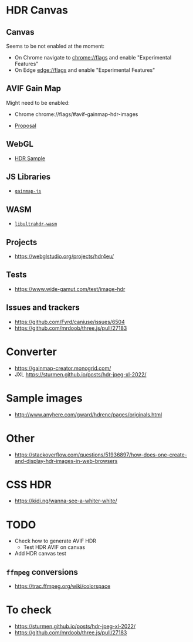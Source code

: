 # HDR Canvas

## Canvas

Seems to be not enabled at the moment:
* On Chrome navigate to [chrome://flags](chrome://flags/#enable-experimental-web-platform-features) and enable "Experimental Features"
* On Edge [edge://flags](edge://flags/#enable-experimental-web-platform-features) and enable "Experimental Features"

## AVIF Gain Map

Might need to be enabled:
* Chrome chrome://flags/#avif-gainmap-hdr-images

* [Proposal](https://github.com/w3c/ColorWeb-CG/blob/main/hdr_html_canvas_element.md)

## WebGL

* [HDR Sample](http://webglsamples.org/hdr/hdr.html)

## JS Libraries

* [`gainmap-js`](https://github.com/MONOGRID/gainmap-js)

## WASM

* [`libultrahdr-wasm`](https://github.com/MONOGRID/libultrahdr-wasm)

## Projects

* https://webglstudio.org/projects/hdr4eu/

## Tests

* https://www.wide-gamut.com/test/image-hdr

## Issues and trackers

* https://github.com/Fyrd/caniuse/issues/6504
* https://github.com/mrdoob/three.js/pull/27183

# Converter
* https://gainmap-creator.monogrid.com/
* JXL https://sturmen.github.io/posts/hdr-jpeg-xl-2022/

# Sample images

* http://www.anyhere.com/gward/hdrenc/pages/originals.html

# Other

* https://stackoverflow.com/questions/51936897/how-does-one-create-and-display-hdr-images-in-web-browsers

# CSS HDR
* https://kidi.ng/wanna-see-a-whiter-white/

# TODO

* Check how to generate AVIF HDR
  * Test HDR AVIF on canvas
* Add HDR canvas test


## `ffmpeg` conversions

* https://trac.ffmpeg.org/wiki/colorspace

# To check
* https://sturmen.github.io/posts/hdr-jpeg-xl-2022/
* https://github.com/mrdoob/three.js/pull/27183
